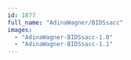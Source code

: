 ```yaml
---
id: 1877
full_name: "AdinaWagner/BIDSsacc"
images: 
  - "AdinaWagner-BIDSsacc-1.0"
  - "AdinaWagner-BIDSsacc-1.1"
---
```

